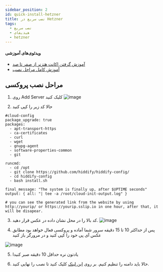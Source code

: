 ```yaml
---
sidebar_position: 2
id: quick-install-hetzner
title: نصب سریع در Hetzner
tags:
  - نصب سریع
  - هیدیفای
  - hetzner
---
```


#### ویدئوی‌های آموزشی

- [آموزش گرفتن اکانت هتزنر از صفر تا صد](https://www.youtube.com/watch?v=XfS2Y6hZkqw)
- [آموزش کامل مراحل نصب](https://www.youtube.com/watch?v=vQ-NAfRXTZo)

## مراحل نصب پروکسی

1. روی Add Server کلیک کنید
   ![image](https://user-images.githubusercontent.com/114227601/206861285-58832cec-a2a3-441e-91d4-8300d16584d6.png)

2. حالا کد زیر را کپی کنید

```
#cloud-config
package_upgrade: true
packages:
  - apt-transport-https
  - ca-certificates
  - curl
  - wget
  - gnupg-agent
  - software-properties-common
  - git

runcmd:
  - cd /opt
  - git clone https://github.com/hiddify/hiddify-config/
  - cd hiddify-config
  - bash install.sh

final_message: "The system is finally up, after $UPTIME seconds"
output: { all: "| tee -a /root/cloud-init-output.log" }

# you can see the generated link from the website by using http://yourip/ or https://yourip.sslip.io in one hour, after that, it will be disapear.
```

3. کد بالا را در محل نشان داده در عکس قرار دهید.
   ![image](https://user-images.githubusercontent.com/114227601/206861304-656682b4-17a3-44c1-89f9-7b0d89566728.png)

4. پس از حداکثر 10 تا 15 دقیقه سرور شما آماده و پروکسی فعال خواهد بود مطابق عکس
   آی پی خود را کپی کنید و در مرورگر باز کنید

![image](https://user-images.githubusercontent.com/114227601/206861323-1de41700-6ce4-403a-a644-0836e2a22876.png)

5. یادتون نره حداقل 10 دقیقه صبر کنیدا

6. حالا باید دامنه را تنظیم کنیم. بر روی
   [این لینک](https://github.com/hiddify/hiddify-config/wiki/%D8%B1%D8%A7%D9%87%D9%86%D9%85%D8%A7%DB%8C-%D8%AA%D9%86%D8%B8%DB%8C%D9%85-%D8%AF%D8%A7%D9%85%D9%86%D9%87-%D9%88-%D9%86%D9%87%D8%A7%DB%8C%DB%8C-%DA%A9%D8%B1%D8%AF%D9%86-%D9%86%D8%B5%D8%A8)
   کلیک کنید تا نصب را نهایی کنید.
